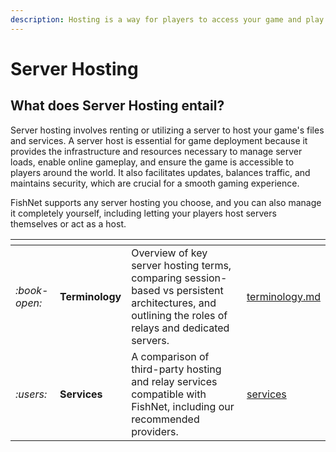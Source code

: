 ```yaml
---
description: Hosting is a way for players to access your game and play together.
---
```


# Server Hosting

## What does Server Hosting entail?

Server hosting involves renting or utilizing a server to host your game's files and services. A server host is essential for game deployment because it provides the infrastructure and resources necessary to manage server loads, enable online gameplay, and ensure the game is accessible to players around the world. It also facilitates updates, balances traffic, and maintains security, which are crucial for a smooth gaming experience.

FishNet supports any server hosting you choose, and you can also manage it completely yourself, including letting your players host servers themselves or act as a host.

<table data-card-size="large" data-view="cards"><thead><tr><th></th><th></th><th></th><th data-hidden data-card-target data-type="content-ref"></th></tr></thead><tbody><tr><td><i class="fa-book-open">:book-open:</i></td><td><strong>Terminology</strong></td><td>Overview of key server hosting terms, comparing session-based vs persistent architectures, and outlining the roles of relays and dedicated servers.</td><td><a href="terminology.md">terminology.md</a></td></tr><tr><td><i class="fa-users">:users:</i></td><td><strong>Services</strong></td><td>A comparison of third-party hosting and relay services compatible with FishNet, including our recommended providers.</td><td><a href="services/">services</a></td></tr></tbody></table>
